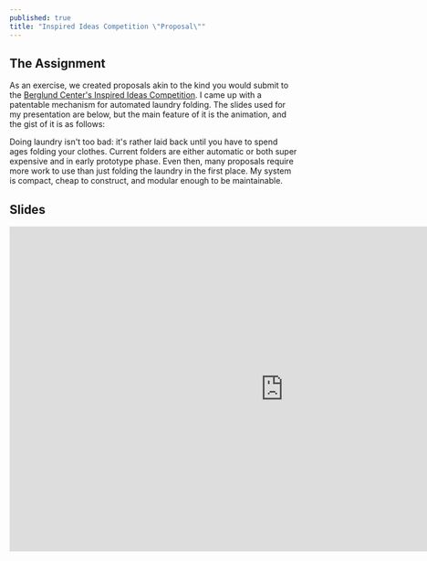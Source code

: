 ```yaml
---
published: true
title: "Inspired Ideas Competition \"Proposal\""
---
```

## The Assignment
As an exercise, we created proposals akin to the kind you would submit to the [Berglund Center's Inspired Ideas Competition](https://is6.us/iic). I came up with a patentable mechanism for automated laundry folding. The slides used for my presentation are below, but the main feature of it is the animation, and the gist of it is as follows:

Doing laundry isn't too bad: it's rather laid back until you have to spend ages folding your clothes. Current folders are either automatic or both super expensive and in early prototype phase. Even then, many proposals require more work to use than just folding the laundry in the first place. My system is compact, cheap to construct, and modular enough to be maintainable.

## Slides

<iframe src="https://docs.google.com/presentation/d/e/2PACX-1vQmVfUrXVRr_5u0j3ZQL0_P7MFioxmwU8uiPdOpIHUl5aL8zSgzZN42WHbpc5l8VlQegRwygUo8I-Ws/embed?start=false&loop=false&delayms=3000" frameborder="0" width="960" height="569" allowfullscreen="true" mozallowfullscreen="true" webkitallowfullscreen="true"></iframe>
